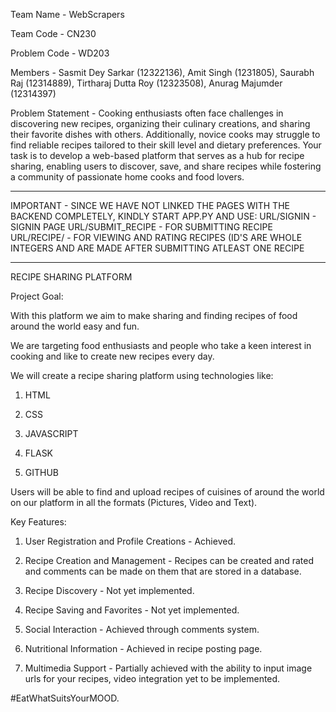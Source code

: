 Team Name - WebScrapers

Team Code - CN230

Problem Code - WD203

Members - Sasmit Dey Sarkar (12322136),
          Amit Singh (1231805),
          Saurabh Raj (12314889),
          Tirtharaj Dutta Roy (12323508),
          Anurag Majumder (12314397)

Problem Statement - Cooking enthusiasts often face challenges in discovering new recipes, organizing their culinary creations, and sharing their favorite dishes with others. Additionally, novice cooks may struggle to find reliable recipes tailored to their skill level and dietary preferences. Your task is to develop a web-based platform that serves as a hub for recipe sharing, enabling users to discover, save, and share recipes while fostering a community of passionate home cooks and food lovers.  

************************************************************************************************************************************************************************************************************************

IMPORTANT - SINCE WE HAVE NOT LINKED THE PAGES WITH THE BACKEND COMPLETELY, KINDLY START APP.PY AND USE:
                    URL/SIGNIN  - SIGNIN PAGE
                    URL/SUBMIT_RECIPE - FOR SUBMITTING RECIPE
                    URL/RECIPE/<ID> - FOR VIEWING AND RATING RECIPES (ID'S ARE WHOLE INTEGERS AND ARE MADE AFTER SUBMITTING ATLEAST ONE RECIPE





************************************************************************************************************************************************************************************************************************
RECIPE SHARING PLATFORM

Project Goal:

With this platform we aim to make sharing and finding recipes of food around the world easy and fun.

We are targeting food enthusiasts and people who take a keen interest in cooking and like to create new recipes every day.

We will create a recipe sharing platform using technologies like:

1. HTML

2. CSS

3. JAVASCRIPT

4. FLASK

5. GITHUB

Users will be able to find and upload recipes of cuisines of around the world on our platform in all the formats (Pictures, Video and Text).

Key Features:

1. User Registration and Profile Creations - Achieved.

2. Recipe Creation and Management - Recipes can be created and rated and comments can be made on them that are stored in a database.

3. Recipe Discovery - Not yet implemented.

4. Recipe Saving and Favorites - Not yet implemented.

5. Social Interaction - Achieved through comments system.

6. Nutritional Information - Achieved in recipe posting page.

7. Multimedia Support - Partially achieved with the ability to input image urls for your recipes, video integration yet to be implemented.


#EatWhatSuitsYourMOOD.

